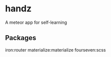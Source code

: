# handz
A meteor app for self-learning

## Packages
iron:router
materialize:materialize
fourseven:scss